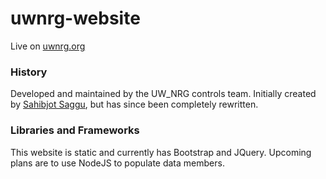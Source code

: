 # uwnrg-website
Live on [uwnrg.org](http://uwnrg.org)

### History
Developed and maintained by the UW_NRG controls team.
Initially created by [Sahibjot Saggu](http://www.sahibjot.me/), but has since been completely rewritten.

### Libraries and Frameworks
This website is static and currently has Bootstrap and JQuery. Upcoming plans are to use NodeJS to populate data members.

